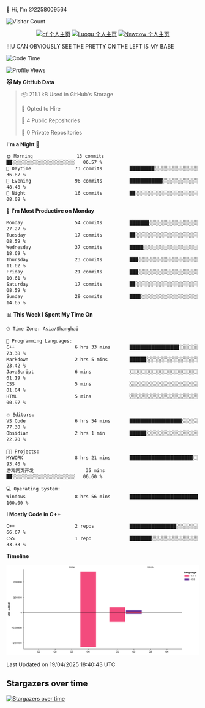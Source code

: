 👋 Hi, I’m @2258009564

![Visitor Count](https://profile-counter.glitch.me/{2258009564}/count.svg)

<!---
2258009564/2258009564 is a ✨ special ✨ repository because its `README.md` (this file) appears on your GitHub profile.
You can click the Preview link to take a look at your changes.
--->

<div align="center">

[![cf 个人主页](https://img.shields.io/badge/codeforces-alisa22580-yellow)](https://codeforces.com/profile/alisa22580)
[![Luogu 个人主页](https://img.shields.io/badge/Luogu-alisa_kujou-blue)](https://www.luogu.com.cn/user/1440708)
[![Newcow 个人主页](https://img.shields.io/badge/nowcoder-lzy-blue)](https://ac.nowcoder.com/acm/contest/profile/51334038)

</div>

!!!U CAN OBVIOUSLY SEE THE PRETTY ON THE LEFT IS MY BABE



<!--START_SECTION:waka-->
![Code Time](http://img.shields.io/badge/Code%20Time-240%20hrs%2032%20mins-blue)

![Profile Views](http://img.shields.io/badge/Profile%20Views-0-blue)

**🐱 My GitHub Data** 

> 📦 211.1 kB Used in GitHub's Storage 
 > 
> 💼 Opted to Hire
 > 
> 📜 4 Public Repositories 
 > 
> 🔑 0 Private Repositories 
 > 
**I'm a Night 🦉** 

```text
🌞 Morning                13 commits          ██░░░░░░░░░░░░░░░░░░░░░░░   06.57 % 
🌆 Daytime                73 commits          █████████░░░░░░░░░░░░░░░░   36.87 % 
🌃 Evening                96 commits          ████████████░░░░░░░░░░░░░   48.48 % 
🌙 Night                  16 commits          ██░░░░░░░░░░░░░░░░░░░░░░░   08.08 % 
```
📅 **I'm Most Productive on Monday** 

```text
Monday                   54 commits          ███████░░░░░░░░░░░░░░░░░░   27.27 % 
Tuesday                  17 commits          ██░░░░░░░░░░░░░░░░░░░░░░░   08.59 % 
Wednesday                37 commits          █████░░░░░░░░░░░░░░░░░░░░   18.69 % 
Thursday                 23 commits          ███░░░░░░░░░░░░░░░░░░░░░░   11.62 % 
Friday                   21 commits          ███░░░░░░░░░░░░░░░░░░░░░░   10.61 % 
Saturday                 17 commits          ██░░░░░░░░░░░░░░░░░░░░░░░   08.59 % 
Sunday                   29 commits          ████░░░░░░░░░░░░░░░░░░░░░   14.65 % 
```


📊 **This Week I Spent My Time On** 

```text
🕑︎ Time Zone: Asia/Shanghai

💬 Programming Languages: 
C++                      6 hrs 33 mins       ██████████████████░░░░░░░   73.38 % 
Markdown                 2 hrs 5 mins        ██████░░░░░░░░░░░░░░░░░░░   23.42 % 
JavaScript               6 mins              ░░░░░░░░░░░░░░░░░░░░░░░░░   01.19 % 
CSS                      5 mins              ░░░░░░░░░░░░░░░░░░░░░░░░░   01.04 % 
HTML                     5 mins              ░░░░░░░░░░░░░░░░░░░░░░░░░   00.97 % 

🔥 Editors: 
VS Code                  6 hrs 54 mins       ███████████████████░░░░░░   77.30 % 
Obsidian                 2 hrs 1 min         ██████░░░░░░░░░░░░░░░░░░░   22.70 % 

🐱‍💻 Projects: 
MYWORK                   8 hrs 21 mins       ███████████████████████░░   93.40 % 
游戏网页开发                   35 mins             ██░░░░░░░░░░░░░░░░░░░░░░░   06.60 % 

💻 Operating System: 
Windows                  8 hrs 56 mins       █████████████████████████   100.00 % 
```

**I Mostly Code in C++** 

```text
C++                      2 repos             █████████████████░░░░░░░░   66.67 % 
CSS                      1 repo              ████████░░░░░░░░░░░░░░░░░   33.33 % 
```



**Timeline**

![Lines of Code chart](https://raw.githubusercontent.com/2258009564/2258009564/main/assets/bar_graph.png)


 Last Updated on 19/04/2025 18:40:43 UTC
<!--END_SECTION:waka-->

## Stargazers over time
[![Stargazers over time](https://starchart.cc/2258009564/2258009564.svg?variant=adaptive)](https://starchart.cc/2258009564/2258009564)

